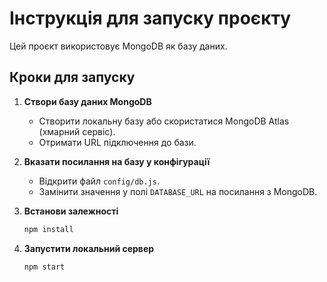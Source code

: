 # Інструкція для запуску проєкту

Цей проєкт використовує MongoDB як базу даних.

## Кроки для запуску

1. **Створи базу даних MongoDB**

   - Створити локальну базу або скористатися MongoDB Atlas (хмарний сервіс).
   - Отримати URL підключення до бази.

2. **Вказати посилання на базу у конфігурації**

   - Відкрити файл `config/db.js`.
   - Замінити значення у полі `DATABASE_URL` на посилання з MongoDB.

3. **Встанови залежності**

   ```bash
   npm install

4. **Запустити локальний сервер**

   ```bash
   npm start
